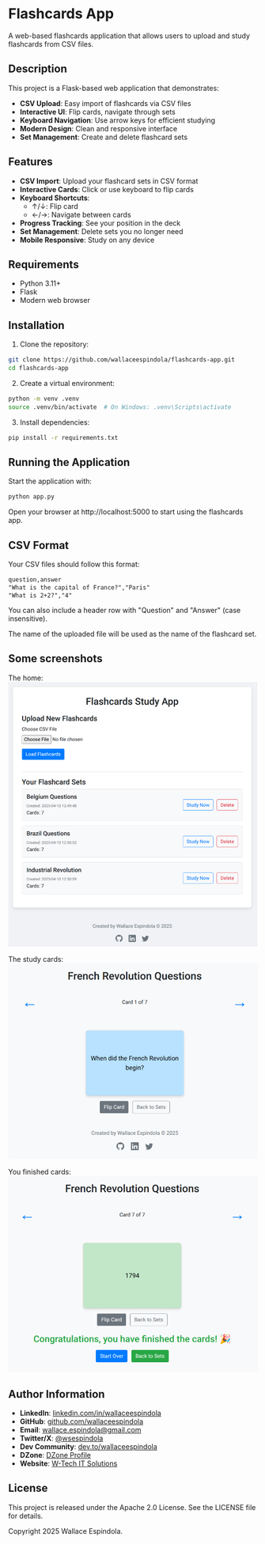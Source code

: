 # Flashcards App

A web-based flashcards application that allows users to upload and study flashcards from CSV files.

## Description

This project is a Flask-based web application that demonstrates:

- **CSV Upload**: Easy import of flashcards via CSV files
- **Interactive UI**: Flip cards, navigate through sets
- **Keyboard Navigation**: Use arrow keys for efficient studying
- **Modern Design**: Clean and responsive interface
- **Set Management**: Create and delete flashcard sets

## Features

- **CSV Import**: Upload your flashcard sets in CSV format
- **Interactive Cards**: Click or use keyboard to flip cards
- **Keyboard Shortcuts**:
  - ↑/↓: Flip card
  - ←/→: Navigate between cards
- **Progress Tracking**: See your position in the deck
- **Set Management**: Delete sets you no longer need
- **Mobile Responsive**: Study on any device

## Requirements

- Python 3.11+
- Flask
- Modern web browser

## Installation

1. Clone the repository:
```bash
git clone https://github.com/wallaceespindola/flashcards-app.git
cd flashcards-app
```

2. Create a virtual environment:
```bash
python -m venv .venv
source .venv/bin/activate  # On Windows: .venv\Scripts\activate
```

3. Install dependencies:
```bash
pip install -r requirements.txt
```

## Running the Application

Start the application with:

```bash
python app.py
```

Open your browser at http://localhost:5000 to start using the flashcards app.

## CSV Format

Your CSV files should follow this format:
```csv
question,answer
"What is the capital of France?","Paris"
"What is 2+2?","4"
```

You can also include a header row with "Question" and "Answer" (case insensitive).

The name of the uploaded file will be used as the name of the flashcard set.

## Some screenshots

The home:
![The home](/resources/img-home-page.png)

The study cards:
![The study cards](/resources/img-study-cards.png)

You finished cards:
![You finished cards](/resources/img-study-cards-finished.png)

## Author Information

- **LinkedIn**: [linkedin.com/in/wallaceespindola](https://linkedin.com/in/wallaceespindola/)
- **GitHub**: [github.com/wallaceespindola](https://github.com/wallaceespindola)
- **Email**: wallace.espindola@gmail.com
- **Twitter/X**: [@wsespindola](https://twitter.com/wsespindola)
- **Dev Community**: [dev.to/wallaceespindola](https://dev.to/wallaceespindola)
- **DZone**: [DZone Profile](https://dzone.com/users/1254611/wallacese.html)
- **Website**: [W-Tech IT Solutions](https://www.wtechitsolutions.com/)

## License

This project is released under the Apache 2.0 License.
See the LICENSE file for details.

Copyright 2025 Wallace Espindola.
